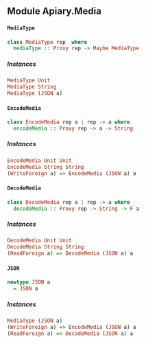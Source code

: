 ## Module Apiary.Media

#### `MediaType`

``` purescript
class MediaType rep  where
  mediaType :: Proxy rep -> Maybe MediaType
```

##### Instances
``` purescript
MediaType Unit
MediaType String
MediaType (JSON a)
```

#### `EncodeMedia`

``` purescript
class EncodeMedia rep a | rep -> a where
  encodeMedia :: Proxy rep -> a -> String
```

##### Instances
``` purescript
EncodeMedia Unit Unit
EncodeMedia String String
(WriteForeign a) => EncodeMedia (JSON a) a
```

#### `DecodeMedia`

``` purescript
class DecodeMedia rep a | rep -> a where
  decodeMedia :: Proxy rep -> String -> F a
```

##### Instances
``` purescript
DecodeMedia Unit Unit
DecodeMedia String String
(ReadForeign a) => DecodeMedia (JSON a) a
```

#### `JSON`

``` purescript
newtype JSON a
  = JSON a
```

##### Instances
``` purescript
MediaType (JSON a)
(WriteForeign a) => EncodeMedia (JSON a) a
(ReadForeign a) => DecodeMedia (JSON a) a
```


